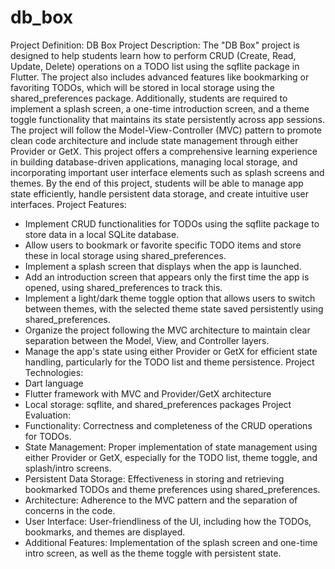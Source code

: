 # db_box

Project Definition: DB Box
Project Description:
The "DB Box" project is designed to help students learn how to perform CRUD (Create, Read,
Update, Delete) operations on a TODO list using the sqflite package in Flutter. The project also
includes advanced features like bookmarking or favoriting TODOs, which will be stored in local
storage using the shared_preferences package.
Additionally, students are required to implement a splash screen, a one-time introduction screen,
and a theme toggle functionality that maintains its state persistently across app sessions. The
project will follow the Model-View-Controller (MVC) pattern to promote clean code architecture
and include state management through either Provider or GetX.
This project offers a comprehensive learning experience in building database-driven applications,
managing local storage, and incorporating important user interface elements such as splash
screens and themes. By the end of this project, students will be able to manage app state
efficiently, handle persistent data storage, and create intuitive user interfaces.
Project Features:
- Implement CRUD functionalities for TODOs using the sqflite package to store data in a local
SQLite database.
- Allow users to bookmark or favorite specific TODO items and store these in local storage using
shared_preferences.
- Implement a splash screen that displays when the app is launched.
- Add an introduction screen that appears only the first time the app is opened, using
shared_preferences to track this.
- Implement a light/dark theme toggle option that allows users to switch between themes, with
the selected theme state saved persistently using shared_preferences.
- Organize the project following the MVC architecture to maintain clear separation between the
Model, View, and Controller layers.
- Manage the app's state using either Provider or GetX for efficient state handling, particularly
for the TODO list and theme persistence.
Project Technologies:
- Dart language
- Flutter framework with MVC and Provider/GetX architecture
- Local storage: sqflite, and shared_preferences packages
Project Evaluation:
- Functionality: Correctness and completeness of the CRUD operations for TODOs.
- State Management: Proper implementation of state management using either Provider or
GetX, especially for the TODO list, theme toggle, and splash/intro screens.
- Persistent Data Storage: Effectiveness in storing and retrieving bookmarked TODOs and
theme preferences using shared_preferences.
- Architecture: Adherence to the MVC pattern and the separation of concerns in the code.
- User Interface: User-friendliness of the UI, including how the TODOs, bookmarks, and
themes are displayed.
- Additional Features: Implementation of the splash screen and one-time intro screen, as well as
the theme toggle with persistent state.
